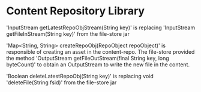 Content Repository Library
==================

'InputStream getLatestRepoObjStream(String key)' is replacing 'InputStream getFileInStream(String key)' from the file-store jar

'Map<String, String> createRepoObj(RepoObject repoObject)' is responsible of creating an asset in the content-repo.
The file-store provided the method 'OutputStream getFileOutStream(final String key, long byteCount)' to obtain an OutputStream to write
the new file in the content.

'Boolean deleteLatestRepoObj(String key)'  is replacing void 'deleteFile(String fsid)' from the file-store jar